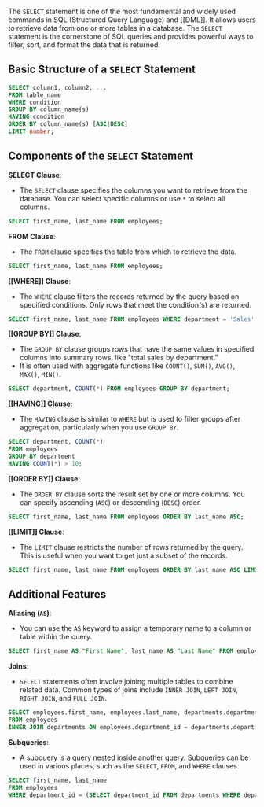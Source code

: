 The `SELECT` statement is one of the most fundamental and widely used commands in SQL (Structured Query Language) and [[DML]]. It allows users to retrieve data from one or more tables in a database. The `SELECT` statement is the cornerstone of SQL queries and provides powerful ways to filter, sort, and format the data that is returned.

## Basic Structure of a `SELECT` Statement

```sql
SELECT column1, column2, ...
FROM table_name
WHERE condition
GROUP BY column_name(s)
HAVING condition
ORDER BY column_name(s) [ASC|DESC]
LIMIT number;
```

## Components of the `SELECT` Statement

**SELECT Clause**:
- The `SELECT` clause specifies the columns you want to retrieve from the database. You can select specific columns or use `*` to select all columns.
```sql
SELECT first_name, last_name FROM employees;
```

**FROM Clause**:
- The `FROM` clause specifies the table from which to retrieve the data.
```sql
SELECT first_name, last_name FROM employees;
```

**[[WHERE]] Clause**:
- The `WHERE` clause filters the records returned by the query based on specified conditions. Only rows that meet the condition(s) are returned.
```sql
SELECT first_name, last_name FROM employees WHERE department = 'Sales';
```

**[[GROUP BY]] Clause**:
- The `GROUP BY` clause groups rows that have the same values in specified columns into summary rows, like "total sales by department."
- It is often used with aggregate functions like `COUNT()`, `SUM()`, `AVG()`, `MAX()`, `MIN()`.
```sql
SELECT department, COUNT(*) FROM employees GROUP BY department;
```

**[[HAVING]] Clause**:
- The `HAVING` clause is similar to `WHERE` but is used to filter groups after aggregation, particularly when you use `GROUP BY`.
```sql
SELECT department, COUNT(*) 
FROM employees 
GROUP BY department 
HAVING COUNT(*) > 10;
```

**[[ORDER BY]] Clause**:
- The `ORDER BY` clause sorts the result set by one or more columns. You can specify ascending (`ASC`) or descending (`DESC`) order.
```sql
SELECT first_name, last_name FROM employees ORDER BY last_name ASC;
```

**[[LIMIT]] Clause**:
- The `LIMIT` clause restricts the number of rows returned by the query. This is useful when you want to get just a subset of the records.
```sql
SELECT first_name, last_name FROM employees ORDER BY last_name ASC LIMIT 10;
```

## Additional Features

**Aliasing (`AS`)**:
- You can use the `AS` keyword to assign a temporary name to a column or table within the query.
```sql
SELECT first_name AS "First Name", last_name AS "Last Name" FROM employees;
```

**Joins**:
- `SELECT` statements often involve joining multiple tables to combine related data. Common types of joins include `INNER JOIN`, `LEFT JOIN`, `RIGHT JOIN`, and `FULL JOIN`.
```sql
SELECT employees.first_name, employees.last_name, departments.department_name
FROM employees
INNER JOIN departments ON employees.department_id = departments.department_id;
```

**Subqueries**:
- A subquery is a query nested inside another query. Subqueries can be used in various places, such as the `SELECT`, `FROM`, and `WHERE` clauses.
```sql
SELECT first_name, last_name 
FROM employees 
WHERE department_id = (SELECT department_id FROM departments WHERE department_name = 'Sales');
```